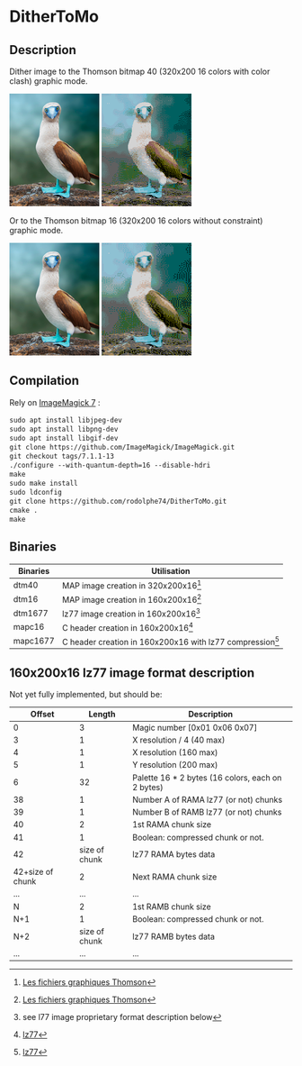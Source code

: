 # DitherToMo


## Description
Dither image to the Thomson bitmap 40 (320x200 16 colors with color clash) graphic mode.

<img src="images/original.png">   <img src="images/thomsonReprocessed.gif">

Or to the Thomson bitmap 16 (320x200 16 colors without constraint) graphic mode.

<img src="images/original.png">   <img src="images/ditheredth16.gif">


## Compilation
Rely on [ImageMagick 7](https://github.com/ImageMagick/ImageMagick) :

```shell
sudo apt install libjpeg-dev
sudo apt install libpng-dev
sudo apt install libgif-dev
git clone https://github.com/ImageMagick/ImageMagick.git
git checkout tags/7.1.1-13
./configure --with-quantum-depth=16 --disable-hdri
make
sudo make install
sudo ldconfig
git clone https://github.com/rodolphe74/DitherToMo.git
cmake .
make
```

## Binaries
Binaries|Utilisation
---|---
dtm40|MAP image creation in 320x200x16[^1]
dtm16|MAP image creation in 160x200x16[^1]
dtm1677|lz77 image creation in 160x200x16[^3]
mapc16|C header creation in 160x200x16[^2]
mapc1677|C header creation in 160x200x16 with lz77 compression[^2]
[^1]:[Les fichiers graphiques Thomson](http://collection.thomson.free.fr/code/articles/prehisto_bulletin/page.php?XI=0&XJ=13)
[^2]:[lz77](https://github.com/rodolphe74/lz77)
[^3]:see l77 image proprietary format description below


## 160x200x16 lz77 image format description
Not yet fully implemented, but should be:

Offset|Length|Description
---|---|---
0|3|Magic number [0x01 0x06 0x07]
3|1|X resolution / 4 (40 max)
4|1|X resolution (160 max)
5|1|Y resolution (200 max)
6|32|Palette 16 * 2 bytes (16 colors, each on 2 bytes)
38|1|Number A of RAMA lz77 (or not) chunks
39|1|Number B of RAMB lz77 (or not) chunks
40|2|1st RAMA chunk size
41|1|Boolean: compressed chunk or not.
42|size of chunk|lz77 RAMA bytes data
42+size of chunk|2|Next RAMA chunk size
...|...|...
N|2|1st RAMB chunk size
N+1|1|Boolean: compressed chunk or not.
N+2|size of chunk|lz77 RAMB bytes data
...|...|...



